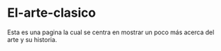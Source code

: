 # El-arte-clasico
Esta es una pagina la cual se centra en mostrar un poco más acerca del arte y su historia. 
